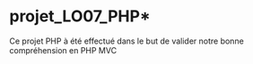# projet_LO07_PHP*

Ce projet PHP à été effectué dans le but de valider notre bonne compréhension en PHP MVC
